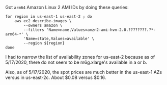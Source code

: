 

Got `arm64` Amazon Linux 2 AMI IDs by doing these queries:

```
for region in us-east-1 us-east-2 ; do
    aws ec2 describe-images \
        --owners amazon \
        --filters 'Name=name,Values=amzn2-ami-hvm-2.0.????????.?*-arm64-*' \
        'Name=state,Values=available' \
        --region ${region}
done
```

I had to narrow the list of availability zones for us-east-2 because as of 5/17/2020, there do not seem to be m6g.xlarge's available in a or b.

Also, as of 5/17/2020, the spot prices are much better in the us-east-1 AZs versus in us-east-2c.  About $0.08 versus $0.16.